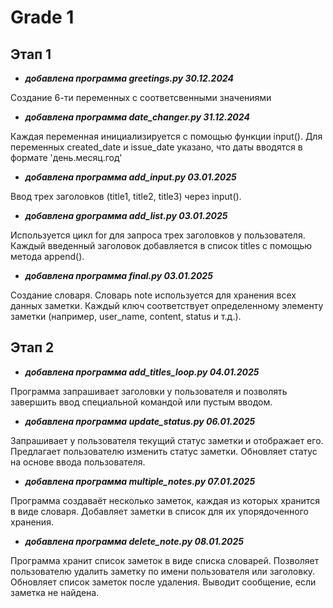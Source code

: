 
#                        Grade 1
##                       Этап 1

- ___добавлена программа greetings.py 30.12.2024___

Создание 6-ти переменных с соответсвенными значениями
  
- ___добавлена программа date_changer.py 31.12.2024___

Каждая переменная инициализируется с помощью функции input().
Для переменных created_date и issue_date указано, что даты вводятся в формате 'день.месяц.год'
  
- ___добавлена программа add_input.py 03.01.2025___

Ввод трех заголовков (title1, title2, title3) через input().
  
- ___добавлена gрограмма add_list.py 03.01.2025___

Используется цикл for для запроса трех заголовков у пользователя. Каждый введенный заголовок добавляется в список titles с помощью метода append().
  
- ___добавлена программа final.py 03.01.2025___

Создание словаря. Словарь note используется для хранения всех данных заметки. Каждый ключ соответствует определенному элементу заметки (например, user_name, content, status и т.д.).

##                         Этап 2

- ___добавлена программа add_titles_loop.py 04.01.2025___

Программа запрашивает заголовки у пользователя и позволять завершить ввод специальной командой или пустым вводом.

- ___добавлена программа update_status.py 06.01.2025___

Запрашивает у пользователя текущий статус заметки и отображает его. Предлагает пользователю изменить статус заметки. Обновляет статус на основе ввода пользователя.

- ___добавлена программа multiple_notes.py 07.01.2025___

 Программа создаваёт несколько заметок, каждая из которых хранится в виде словаря. Добавляет заметки в список для их упорядоченного хранения.

 - ___добавлена программа delete_note.py 08.01.2025___

Программа хранит список заметок в виде списка словарей. Позволяет пользователю удалить заметку по имени пользователя или заголовку. Обновляет список заметок после удаления. Выводит сообщение, если заметка не найдена.

